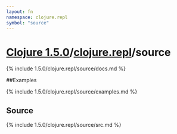 ```yaml
---
layout: fn
namespace: clojure.repl
symbol: "source"
---
```


# [Clojure 1.5.0](../../)/[clojure.repl](../)/source

{% include 1.5.0/clojure.repl/source/docs.md %}

##Examples

{% include 1.5.0/clojure.repl/source/examples.md %}
## Source
{% include 1.5.0/clojure.repl/source/src.md %}

